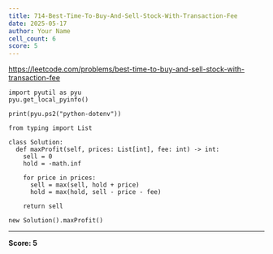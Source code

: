 ```yaml
---
title: 714-Best-Time-To-Buy-And-Sell-Stock-With-Transaction-Fee
date: 2025-05-17
author: Your Name
cell_count: 6
score: 5
---
```


https://leetcode.com/problems/best-time-to-buy-and-sell-stock-with-transaction-fee


```
import pyutil as pyu
pyu.get_local_pyinfo()
```


```
print(pyu.ps2("python-dotenv"))
```


```
from typing import List
```


```
class Solution:
  def maxProfit(self, prices: List[int], fee: int) -> int:
    sell = 0
    hold = -math.inf

    for price in prices:
      sell = max(sell, hold + price)
      hold = max(hold, sell - price - fee)

    return sell
```


```
new Solution().maxProfit()
```


---
**Score: 5**